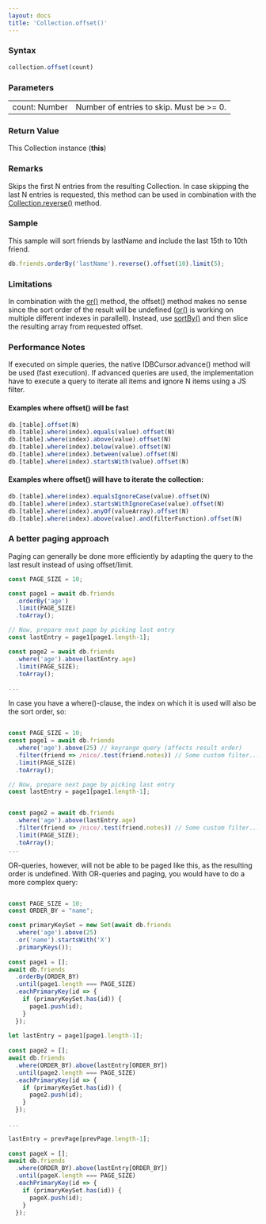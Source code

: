 ```yaml
---
layout: docs
title: 'Collection.offset()'
---
```


### Syntax

```javascript
collection.offset(count)
```

### Parameters

<table>
<tr><td>count: Number</td><td>Number of entries to skip. Must be &gt;= 0.</td></tr>
</table>

### Return Value

This Collection instance (**this**)

### Remarks

Skips the first N entries from the resulting Collection. In case skipping the last N entries is requested, this method can be used in combination with the [Collection.reverse()](/dexie/Collection/Collection.reverse()) method.

### Sample

This sample will sort friends by lastName and include the last 15th to 10th friend.

```javascript
db.friends.orderBy('lastName').reverse().offset(10).limit(5);
```

### Limitations

In combination with the [or()](/dexie/Collection/Collection.or()) method, the offset() method makes no sense since the sort order of the result will be undefined ([or()](/dexie/Collection/Collection.or()) is working on multiple different indexes in parallell). Instead, use [sortBy()](/dexie/Collection/Collection.sortBy()) and then slice the resulting array from requested offset.

### Performance Notes

If executed on simple queries, the native IDBCursor.advance() method will be used (fast execution). If advanced queries are used, the implementation have to execute a query to iterate all items and ignore N items using a JS filter.

#### Examples where offset() will be fast

```javascript
db.[table].offset(N)
db.[table].where(index).equals(value).offset(N)
db.[table].where(index).above(value).offset(N)
db.[table].where(index).below(value).offset(N)
db.[table].where(index).between(value).offset(N)
db.[table].where(index).startsWith(value).offset(N)
```

#### Examples where offset() will have to iterate the collection:

```javascript
db.[table].where(index).equalsIgnoreCase(value).offset(N)
db.[table].where(index).startsWithIgnoreCase(value).offset(N)
db.[table].where(index).anyOf(valueArray).offset(N)
db.[table].where(index).above(value).and(filterFunction).offset(N)
```

### A better paging approach

Paging can generally be done more efficiently by adapting the query to the last result instead of using offset/limit.

```javascript
const PAGE_SIZE = 10;

const page1 = await db.friends
  .orderBy('age')
  .limit(PAGE_SIZE)
  .toArray();

// Now, prepare next page by picking last entry
const lastEntry = page1[page1.length-1];

const page2 = await db.friends
  .where('age').above(lastEntry.age)
  .limit(PAGE_SIZE);
  .toArray();

...
```

In case you have a where()-clause, the index on which it is used will also be the sort order, so:

```javascript

const PAGE_SIZE = 10;
const page1 = await db.friends
  .where('age').above(25) // keyrange query (affects result order)
  .filter(friend => /nice/.test(friend.notes)) // Some custom filter...
  .limit(PAGE_SIZE)
  .toArray();

// Now, prepare next page by picking last entry
const lastEntry = page1[page1.length-1];


const page2 = await db.friends
  .where('age').above(lastEntry.age)
  .filter(friend => /nice/.test(friend.notes)) // Some custom filter...
  .limit(PAGE_SIZE);
  .toArray();
...

```

OR-queries, however, will not be able to be paged like this, as the resulting order is undefined. With OR-queries and paging, you would have to do a more complex query:

```javascript

const PAGE_SIZE = 10;
const ORDER_BY = "name";

const primaryKeySet = new Set(await db.friends
  .where('age').above(25)
  .or('name').startsWith('X')
  .primaryKeys());
  
const page1 = [];
await db.friends
  .orderBy(ORDER_BY)
  .until(page1.length === PAGE_SIZE)
  .eachPrimaryKey(id => {
    if (primaryKeySet.has(id)) {
      page1.push(id);
    }
  });
  
let lastEntry = page1[page1.length-1];
  
const page2 = [];
await db.friends
  .where(ORDER_BY).above(lastEntry[ORDER_BY])
  .until(page2.length === PAGE_SIZE)
  .eachPrimaryKey(id => {
    if (primaryKeySet.has(id)) {
      page2.push(id);
    }
  });
  
...

lastEntry = prevPage[prevPage.length-1];
  
const pageX = [];
await db.friends
  .where(ORDER_BY).above(lastEntry[ORDER_BY])
  .until(pageX.length === PAGE_SIZE)
  .eachPrimaryKey(id => {
    if (primaryKeySet.has(id)) {
      pageX.push(id);
    }
  });
    
```
